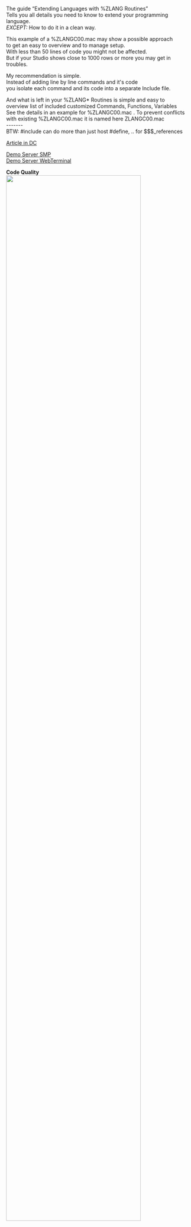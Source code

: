 The guide “Extending Languages with %ZLANG Routines”  
Tells you all details you need to know to extend your programming language.  
_EXCEPT:_ How to do it in a clean way.  

This example of a %ZLANGC00.mac may show a possible approach  
to get an easy to overview and to manage setup.  
With less than 50 lines of code you might not be affected.  
But if your Studio shows close to 1000 rows or more you may get in troubles.   

My recommendation is simple.  
Instead of adding line by line commands and it's code  
you isolate each command and its code into a separate Include file.  

And what is left in your %ZLANG* Routines is simple and easy to  
overview list of included customized Commands, Functions, Variables  
See the details in an example for %ZLANGC00.mac . To prevent conflicts   
with existing %ZLANGC00.mac it is named here ZLANGC00.mac    
  \-\-\-\-\-\-\-   
  BTW: #include can do more than just host #define, .. for $$$\_references

[Article in DC](https://community.intersystems.com/post/organize-zlang)    

[Demo Server SMP](https://organize-zlang.demo.community.intersystems.com/csp/sys/UtilHome.csp)   
[Demo Server WebTerminal](https://organize-zlang.demo.community.intersystems.com/terminal/)    
        
**Code Quality**   
<img width="85%" src="https://openexchange.intersystems.com/mp/img/packages/830/screenshots/4rzpimoouzqs8lce6drrfmceey.jpg">
